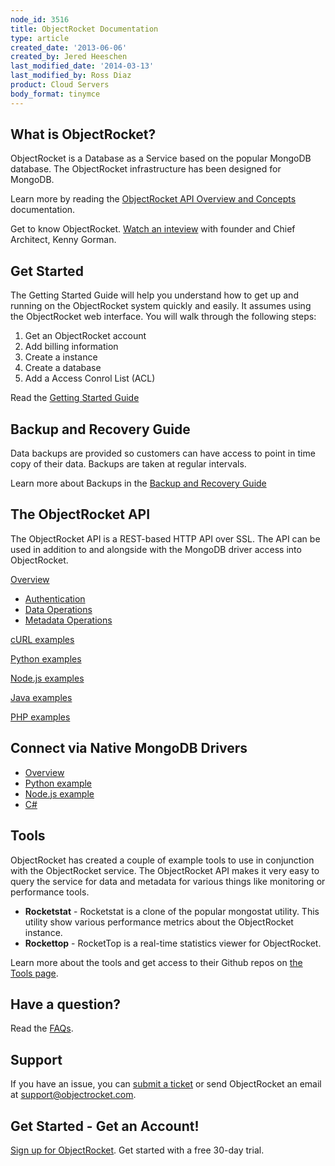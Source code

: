 ```yaml
---
node_id: 3516
title: ObjectRocket Documentation
type: article
created_date: '2013-06-06'
created_by: Jered Heeschen
last_modified_date: '2014-03-13'
last_modified_by: Ross Diaz
product: Cloud Servers
body_format: tinymce
---
```


What is ObjectRocket?
---------------------

ObjectRocket is a Database as a Service based on the popular MongoDB
database. The ObjectRocket infrastructure has been designed for MongoDB.

Learn more by reading the [ObjectRocket API Overview and
Concepts](https://docs.objectrocket.com/overview_and_concepts.html) documentation.

Get to know ObjectRocket. [Watch an
inteview](http://www.youtube.com/watch?v=q_necZ_HG5g) with founder and
Chief Architect, Kenny Gorman.

Get Started
-----------

The Getting Started Guide will help you understand how to get up and
running on the ObjectRocket system quickly and easily. It assumes using
the ObjectRocket web interface. You will walk through the following
steps:

1.  Get an ObjectRocket account
2.  Add billing information
3.  Create a instance
4.  Create a database
5.  Add a Access Conrol List (ACL)

Read the [Getting Started
Guide](https://docs.objectrocket.com/getting_started.html)

Backup and Recovery Guide
-------------------------

Data backups are provided so customers can have access to point in time
copy of their data. Backups are taken at regular intervals.

Learn more about Backups in the [Backup and Recovery
Guide](https://docs.objectrocket.com/backup_and_recovery.html)

The ObjectRocket API
--------------------

The ObjectRocket API is a REST-based HTTP API over SSL. The API can be
used in addition to and alongside with the MongoDB driver access into
ObjectRocket.

[Overview](https://docs.objectrocket.com/api/overview.html)

-   [Authentication](https://docs.objectrocket.com/api/overview.html#authentication)
-   [Data
    Operations](https://docs.objectrocket.com/api/overview.html#operations)
-   [Metadata
    Operations](https://docs.objectrocket.com/api/overview.html#metadata-operations)

[cURL examples](https://docs.objectrocket.com/api/curl.html)

[Python examples](https://docs.objectrocket.com/api/python.html)

[Node.js examples](https://docs.objectrocket.com/api/nodejs.html)

[Java examples](https://docs.objectrocket.com/api/java.html)

[PHP examples](https://docs.objectrocket.com/api/php.html)

Connect via Native MongoDB Drivers
----------------------------------

-   [Overview](https://docs.objectrocket.com/native_drivers.html#overview)
-   [Python
    example](https://docs.objectrocket.com/native_drivers.html#python)
-   [Node.js
    example](https://docs.objectrocket.com/native_drivers.html#node-js)
-   [C\#](https://docs.objectrocket.com/native_drivers.html#c)

Tools
-----

ObjectRocket has created a couple of example tools to use in conjunction
with the ObjectRocket service. The ObjectRocket API makes it very easy
to query the service for data and metadata for various things like
monitoring or performance tools.

-   **Rocketstat** - Rocketstat is a clone of the popular
    mongostat utility. This utility show various performance metrics
    about the ObjectRocket instance.
-   **Rockettop** - RocketTop is a real-time statistics viewer
    for ObjectRocket.

Learn more about the tools and get access to their Github repos on [the
Tools page](http://docs.objectrocket.com/tools.html).

Have a question?
----------------

Read the [FAQs](http://docs.objectrocket.com/faq.html).

Support
-------

If you have an issue, you can [submit a
ticket](https://objectrocket.zendesk.com/home) or send ObjectRocket an
email at <support@objectrocket.com>.

Get Started - Get an Account!
-----------------------------

[Sign up for ObjectRocket](https://app.objectrocket.com/sign_up1). Get
started with a free 30-day trial.

